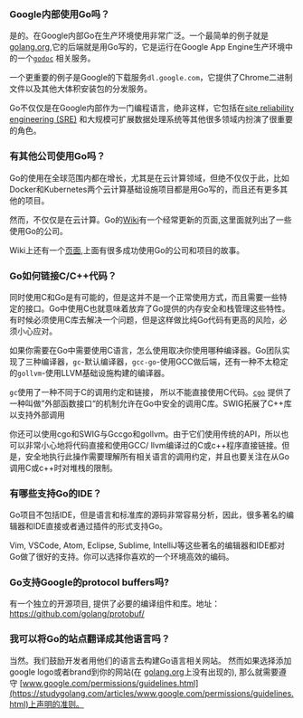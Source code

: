 ### Google内部使用Go吗？

是的。在Google内部Go在生产环境使用非常广泛。一个最简单的例子就是[golang.org](https://golang.org/),它的后端就是用Go写的，它是运行在Google App Engine生产环境中的一个[`godoc`](https://golang.org/cmd/godoc) 相关服务。

一个更重要的例子是Google的下载服务`dl.google.com`，它提供了Chrome二进制文件以及其他大体积安装包的分发服务。

Go不仅仅是在Google内部作为一门编程语言，绝非这样，它包括在[site reliability engineering (SRE)](https://talks.golang.org/2013/go-sreops.slide) 和大规模可扩展数据处理系统等其他很多领域内扮演了很重要的角色。

### 有其他公司使用Go吗？

Go的使用在全球范围内都在增长，尤其是在云计算领域，但绝不仅仅于此，比如Docker和Kubernetes两个云计算基础设施项目都是用Go写的，而且还有更多其他的项目。

然而，不仅仅是在云计算。Go的[Wiki](https://github.com/golang/go/wiki/GoUsers)有一个经常更新的页面,这里面就列出了一些使用Go的公司。

Wiki上还有一个[页面](https://github.com/golang/go/wiki/SuccessStories),上面有很多成功使用Go的公司和项目的故事。

### Go如何链接C/C++代码？

同时使用C和Go是有可能的，但是这并不是一个正常使用方式，而且需要一些特定的接口。Go中使用C也就意味着放弃了Go提供的内存安全和栈管理这些特性。有时候必须使用C库去解决一个问题，但是这样做比纯Go代码有更高的风险，必须小心应对。

如果你需要在Go中需要使用C语言，怎么使用取决你使用哪种编译器。Go团队实现了三种编译器，`gc`-默认编译器，`gcc-go`-使用GCC做后端，还有一种不太稳定的`gollvm`-使用LLVM基础设施构建的编译器。

`gc`使用了一种不同于C的调用约定和链接， 所以不能直接使用C代码。[`cgo`](https://golang.org/cmd/cgo/) 提供了一种叫做”外部函数接口“的机制允许在Go中安全的调用C库。SWIG拓展了C++库以支持外部调用

你还可以使用cgo和SWIG与Gccgo和gollvm。由于它们使用传统的API，所以也可以非常小心地将代码直接和使用GCC/ llvm编译过的C或c++程序直接链接。但是，安全地执行此操作需要理解所有相关语言的调用约定，并且也要关注在从Go调用C或c++时对堆栈的限制。

### 有哪些支持Go的IDE？

Go项目不包括IDE，但是语言和标准库的源码非常容易分析，因此，很多著名的编辑器和IDE直接或者通过插件的形式支持Go。

Vim, VSCode, Atom, Eclipse, Sublime, IntelliJ等这些著名的编辑器和IDE都对Go做了很好的支持。你可以选择你喜欢的一个环境高效的编码。

### Go支持Google的protocol buffers吗?

有一个独立的开源项目, 提供了必要的编译组件和库。地址：https://github.com/golang/protobuf/

### 我可以将Go的站点翻译成其他语言吗？

当然。我们鼓励开发者用他们的语言去构建Go语言相关网站。 然而如果选择添加google logo或者brand到你的网站(在 [golang.org](https://golang.org/)上没有出现的), 那么就需要遵守 [www.google.com/permissions/guidelines.html](https://studygolang.com/articles/www.google.com/permissions/guidelines.html)上声明的准则。